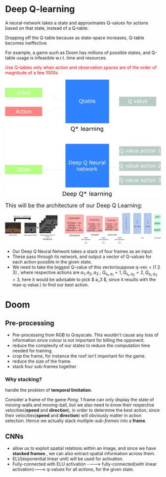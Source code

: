 # Deep Q-learning

A neural-network takes a state and approximates Q-values for actions based on that state, instead of a Q-table.

Dropping off the Q-table because as state-space increases, Q-table becomes ineffective.

For example, a game such as Doom has millions of possible states, and Q-table usage is infeasible w.r.t. time and resources.

<font color="red">Use Q-tables only when action and observation spaces are of the order of magnitude of a few 1000s</font>

<img src="images/q_vs_deepQ.png" />

<font size="4">This will be the architecture of our Deep Q Learning:</font>

<img src="images/deepQ_architec.png" />

* Our Deep Q Neural Network takes a stack of four frames as an input. 
* These pass through its network, and output a vector of Q-values for each action possible in the given state. 
* We need to take the biggest Q-value of this vector(suppose q-vec = [1 2 3] , where respective actions are $a_1, a_2, a_3$ ; $Q_{s_t, a_1} = 1, Q_{s_t, a_2} = 2, Q_{s_t, a_3} = 3$, here it would be advisable to pick $ a_3 $, since it results with the max-q-value.) to find our best action.



# Doom 

## Pre-processing

* Pre-processing from RGB to Grayscale. This wouldn't cause any loss of information since colour is not important for killing the opponent. 
* reduce the complexity of our states to reduce the computation time needed for training.
* crop the frame, for instance the roof isn't important for the game.
* reduce the size of the frame.
* stack four sub-frames together



### Why stacking?

handle the problem of **temporal limitation**. 

Consider a frame of the game *Pong*. 1 frame can only display the state of moving-walls and moving-ball, but we also need to know their respective velocities(**speed** and **direction**), in order to determine the best action, since their velocities(**speed** and **direction**) will obviously matter in action selection. Hence we actually stack multiple-*sub-frames* into a **frame**.



## CNNs

* allow us to exploit spatial relations within an image, and since we have **stacked frames** , we can also extract spatial information across them.
* ELU(exponential linear unit) will be used for activation.
* Fully-connected with ELU activation ----> fully-connected(with linear activation)---> q-values for all actions, for the given state.